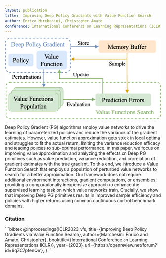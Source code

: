 ```yaml
---
layout: publication
title:  Improving Deep Policy Gradients with Value Function Search
author: Enrico Marchesini, Christopher Amato
conference: International Conference on Learning Representations (ICLR), 2023
---
```


<img title="VFS" alt="General architecture of Value Function Search" src="/assets/img/publication_preview/ICLR2023_vfs.png" class="post-image">

<p class="post-abstract">Deep Policy Gradient (PG) algorithms employ value networks to drive the learning of parameterized policies and reduce the variance of the gradient estimates. However, value function approximation gets stuck in local optima and struggles to fit the actual return, limiting the variance reduction efficacy and leading policies to sub-optimal performance. In this paper, we focus on improving value approximation and analyzing the effects on Deep PG primitives such as value prediction, variance reduction, and correlation of gradient estimates with the true gradient. To this end, we introduce a Value Function Search that employs a population of perturbed value networks to search for a better approximation. Our framework does not require additional environment interactions, gradient computations, or ensembles, providing a computationally inexpensive approach to enhance the supervised learning task on which value networks train. Crucially, we show that improving Deep PG primitives results in improved sample efficiency and policies with higher returns using common continuous control benchmark domains.</p>

<h3>Citation</h3>
```bibtex
@inproceedings{ICLR2023_vfs,
    title={Improving Deep Policy Gradients via Value Function Search},
    author={Marchesini, Enrico and Amato, Christopher},
    booktitle={International Conference on Learning Representations (ICLR)},
    year={2023},
    url={https://openreview.net/forum?id=6qZC7pfenQm},
}
```